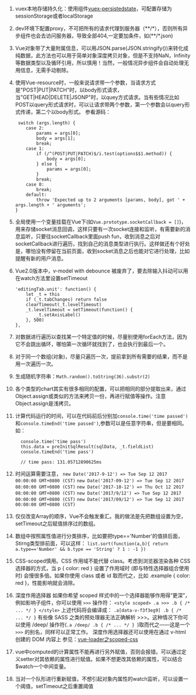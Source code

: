 ﻿1. vuex本地存储持久化：使用组件[vuex-persistedstate](https://github.com/robinvdvleuten/vuex-persistedstate)，可配置存储为sessionStorage或者localStorage
2.	dev环境下配置proxy，不可把所有的请求代理到服务器（\*\*/\*），否则所有异步组件也会去访问服务器，导致全部404,一定要加条件，如(\*\*/\*.json)
3.	Vue对象带了大量附属信息，可以用JSON.parse(JSON.stringify())来转化成纯数据，此方法也可以用于简单对象深度拷贝对象，但是不支持NaN，Infinity等数据类型以及循环引用，所以慎用！当然，一般情况异步组件会自动处理无用信息，无需手动剔除。
4.	使用Vue-resource时，一般来说请求带一个参数，当请求方式是"POST|PUT|PATCH"时，以body形式请求，当"GET|HEAD|DELETE|JSONP"时，以quey方式请求。当有些情况比如POST以query形式请求时，可以让请求带两个参数，第一个参数会以query形式传递，第二个以body形式。
	参看源码：
	
		 switch (args.length) {
	        case 2:
	            params = args[0];
	            body = args[1];
	            break;
	        case 1:
	            if (/^(POST|PUT|PATCH)$/i.test(options$$1.method)) {
	                body = args[0];
	            } else {
	                params = args[0];
	            }
	            break;
	        case 0:
	            break;
	        default:
	            throw 'Expected up to 2 arguments [params, body], got ' + args.length + ' arguments';
	    }

5.	全局使用一个变量挂载在Vue下(如`Vue.prototype.socketCallback = []`)，用来存储socket消息回调，这样只要有一次socket连接和监听，有需要新的消息监听，只要往socketCallback里面push fun，收到消息之后对socketCallback进行遍历，找到自己的消息类型进行执行。这样做还有个好处是，哪怕没有停留在当前页面，收到socket消息之后也能对它进行处理，比如提醒有新的用户消息。
6.	Vue2.0版本中，v-model with debounce 被废弃了，要去除输入抖动可以用在watch方法里设置setTimeout

	    'editingTab.unit': function() {
            let _t = this
            if (_t.tabChanges) return false
            clearTimeout(_t.levelTimeout)
            _t.levelTimeout = setTimeout(function() {
                _t.setAxisLabel()
            }, 500)
        },

7.	对数据进行遍历以查找某一个特定值的时候，尽量别使用forEach方法，因为它不会跳出循环，哪怕第一次循环就找到了，也会执行到最后一个。
8.	对于同一个数组(对象)，尽量只遍历一次，提前拿到所有需要的结果，而不是用一次遍历一次。
9.	生成随机字符串：`Math.random().toString(36).substr(2)`
10.	各个类型的chart其实有很多相同的配置，可以把相同的部分提取出来，通过Object.assign或类似的方法来拷贝一份，再进行赋值等操作。注意Object.assign是浅拷贝。
11.	计算代码运行的时间，可以在代码前后分别加`console.time('time passed')` 和`console.timeEnd('time passed')`,参数可以是任意字符串，但是要相同。如：

		  console.time('time pass')
          this.data = preInitSqlResult(sqlData, _t.fieldList)
	      console.timeEnd('time pass')
	      
		  // time pass: 131.05712890625ms
12. 时间运算需要注意，
	`new Date('2017-9-12') => Tue Sep 12 2017 00:00:00 GMT+0800 (CST)`
	`new Date('2017-09-12') => Tue Sep 12 2017 08:00:00 GMT+0800 (CST)`
	`new Date('2017-10-12') => Thu Oct 12 2017 08:00:00 GMT+0800 (CST)`
	`new Date('2017/9/12') => Tue Sep 12 2017 00:00:00 GMT+0800 (CST)`
	`new Date('2017/09/12') => Tue Sep 12 2017 00:00:00 GMT+0800 (CST)`
13. 仅仅改变Array的顺序，Vue不会触发重汇。我的做法是先把数组设置为空，setTimeout之后赋值排序过的数组。
14. 数组中按照属性值进行分类排序，比如要把type=='Number'的值排后面，Stirng类型排前面，可以这样：
				`list.sort(function(a,b){
					return a.type=='Number' && b.type == 'String' ? 1 : -1
		})`
15. CSS-scoped慎用。CSS 作用域不能代替 class。考虑到浏览器渲染各种 CSS 选择器的方式，当 p { color: red } 设置了作用域时 (即与特性选择器组合使用时) 会慢很多倍。如果你使用 class 或者 id 取而代之，比如 .example { color: red }，性能影响就会消除。
16. 深度作用选择器
	如果你希望 scoped 样式中的一个选择器能够作用得“更深”，例如影响子组件，你可以使用 `>>>` 操作符：
			    `<style scoped>
					.a >>> .b { /* ... */ }
		</style>`
上述代码将会编译成：
`.a[data-v-f3f3eg9] .b { /* ... */ }`
有些像 SASS 之类的预处理器无法正确解析 >>>。这种情况下你可以使用 /deep/ 操作符(`.a /deep/ .b { /* ... */ } `)取而代之——这是一个 `>>>` 的别名，同样可以正常工作。
深度作用选择器还可以使用在通过 v-html 创建的 DOM 内容上
参见：[vue-loader之scoped-css](https://vue-loader.vuejs.org/zh-cn/features/scoped-css.html)

17. vue中computed的计算属性不能再进行另外赋值，否则会报错。可以通过定义setter对其依赖的属性进行赋值。如果不想更改其依赖的属性，可以结合$watch一个中间变量。
18. 当对一个队形进行重新赋值，不想引起对象内属性的watch监听，可以设置一个阈值，setTimeout之后重置阈值